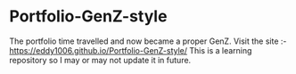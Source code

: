 # Portfolio-GenZ-style
The portfolio time travelled and now became a proper GenZ. 
Visit the site :- https://eddy1006.github.io/Portfolio-GenZ-style/
This is a learning repository so I may or may not update it in future.
